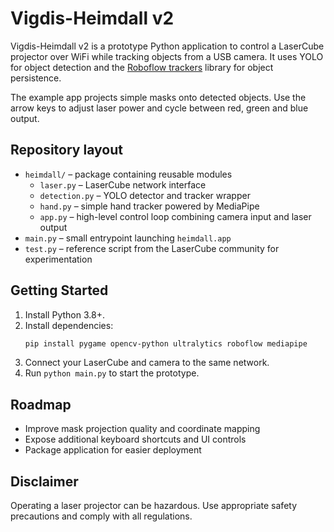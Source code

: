 # Vigdis-Heimdall v2

Vigdis-Heimdall v2 is a prototype Python application to control a LaserCube projector over WiFi while tracking objects from a USB camera. It uses YOLO for object detection and the [Roboflow trackers](https://github.com/roboflow/trackers) library for object persistence.

The example app projects simple masks onto detected objects. Use the arrow keys to adjust laser power and cycle between red, green and blue output.

## Repository layout

- `heimdall/` – package containing reusable modules
  - `laser.py` – LaserCube network interface
  - `detection.py` – YOLO detector and tracker wrapper
  - `hand.py` – simple hand tracker powered by MediaPipe
  - `app.py` – high-level control loop combining camera input and laser output
- `main.py` – small entrypoint launching `heimdall.app`
- `test.py` – reference script from the LaserCube community for experimentation

## Getting Started

1. Install Python 3.8+.
2. Install dependencies:
   ```bash
   pip install pygame opencv-python ultralytics roboflow mediapipe
   ```
3. Connect your LaserCube and camera to the same network.
4. Run `python main.py` to start the prototype.

## Roadmap

- Improve mask projection quality and coordinate mapping
- Expose additional keyboard shortcuts and UI controls
- Package application for easier deployment

## Disclaimer

Operating a laser projector can be hazardous. Use appropriate safety precautions and comply with all regulations.
